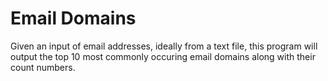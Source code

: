 # Email Domains

Given an input of email addresses, ideally from a text file, this program will output the top 10 most commonly occuring email domains along with their count numbers.
